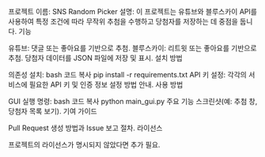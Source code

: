 프로젝트 이름: SNS Random Picker
설명: 이 프로젝트는 유튜브와 블루스카이 API를 사용하여 특정 조건에 따라 무작위 추첨을 수행하고 당첨자를 저장하는 데 중점을 둡니다.
기능

유튜브: 댓글 또는 좋아요를 기반으로 추첨.
블루스카이: 리트윗 또는 좋아요를 기반으로 추첨.
당첨자 데이터를 JSON 파일에 저장 및 표시.
설치 방법

의존성 설치:
bash
코드 복사
pip install -r requirements.txt
API 키 설정: 각각의 서비스에 필요한 API 키 및 인증 정보 설정 방법 안내.
사용 방법

GUI 실행 명령:
bash
코드 복사
python main_gui.py
주요 기능 스크린샷(예: 추첨 창, 당첨자 목록 보기).
기여 가이드

Pull Request 생성 방법과 Issue 보고 절차.
라이선스

프로젝트의 라이선스가 명시되지 않았다면 추가 필요.
